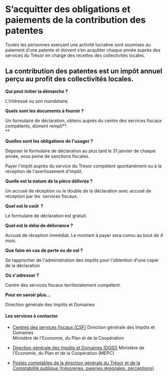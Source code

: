 # S’acquitter des obligations et paiements de la contribution des patentes

Toutes les personnes exerçant une activité lucrative sont soumises au paiement d’une patente et doivent s’en acquitter chaque année auprès des services du Trésor en charge des recettes des collectivités locales.  
  
La contribution des patentes est un impôt annuel perçu au profit des collectivités locales.
--------------------------------------------------------------------------------------------------------------------------------------------------------------------------------------------------------------------------------------------------------------------------------------------------------------------

**Qui peut initier la démarche ?**

L'intéressé ou son mandataire.

**Quels sont les documents à fournir ?**

Un formulaire de déclaration, obtenu auprès du centre des services fiscaux compétents, dûment rempli**.  
**

**Quelles sont les obligations de l'usager ?**

Déposer le formulaire de déclaration au plus tard le 31 janvier de chaque année, sous peine de sanctions fiscales.

Payer l'impôt auprès du service du Trésor compétent spontanément ou à la réception de l'avertissement d'impôt.  

**Quelle est la nature de la pièce délivrée ?**

Un accusé de réception ou le double de la déclaration avec accusé de réception par les  services fiscaux.

**Quel est le coût  ?**

Le formulaire de déclaration est gratuit.  

**Quel est le délai de délivrance ?**

Accusé de réception immédiat. Le montant à payer sera connu au bout de 4 mois.

**Que faire en cas de perte ou de vol ?**

Se rapprocher de l'administration des impôts pour l'obtention d'une copie de la déclaration

**Où s'adresser ?**

Centre des services fiscaux territorialement compétent.

**Pour en savoir plus...**

Direction générale des Impôts et Domaines

#### Les services à contacter

*   [Centres des services fiscaux (CSF)](../../../services/centres-des-services-fiscaux-csf.md) Direction générale des Impôts et Domaines  
    Ministère de l'Economie, du Plan et de la Coopération  
    
*   [Direction générale des Impôts et Domaines (DGID)](../../../services/direction-generale-des-impots-et-domaines-dgid.md) Ministère de l'Economie, du Plan et de la Coopération (MEPC)  
    
*   [Postes comptables de la direction générale du Trésor et de la Comptabilité publique (trésoreries, paieries régionales, perceptions)](../../../services/postes-comptables-de-la-direction-generale-du-tresor-et-de-la-comptabilite-publique-tresoreries-paieries-regionales-perceptions.md)